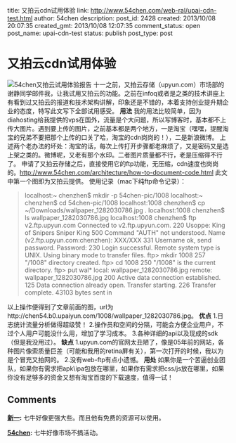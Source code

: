 title: 又拍云cdn试用体验
link: http://www.54chen.com/web-ral/upai-cdn-test.html
author: 54chen
description: 
post_id: 2428
created: 2013/10/08 20:07:35
created_gmt: 2013/10/08 12:07:35
comment_status: open
post_name: upai-cdn-test
status: publish
post_type: post

# 又拍云cdn试用体验

![54chen又拍云试用体验报告](http://chen54.b0.upaiyun.com/1008/wallpaper_1282030786.jpg) 十一之前，又拍云存储（upyun.com）市场部的谢静同学邮件我，让我试用又拍云的功能。之前在infoq或者是之类的技术讲座上有看到过又拍云的报道和技术架构讲解，印象还是不错的，本着支持创业提升期企业的态度，特写此文写下全部试用感受。 **用法** 我的用法比较简单，因为diahosting给我提供的vps在国外，流量是个大问题，所以写博客时，基本都不上传大图片。遇到要上传的图片，之前基本都是两个地方，一是淘宝（嘿嘿，提醒淘宝的兄弟不要把那个上传的口关了哈，淘宝的cdn岗岗的！），二是新浪微博。 上述两个老办法的坏处：淘宝的话，每次上传打开步骤都老麻烦了，又是密码又是选上架之类的。微博呢，又老有那个水印。二者图片质量都不行，老是压缩得不行了。 申请了又拍云存储之后，直接使用它的ftp功能，无压缩，cdn速度也岗岗的。<http://www.54chen.com/architecture/how-to-document-code.html> 此文中第一个图即为又拍云提供。 使用记录（mac下纯ftp命令记录）： 

> localhost:~ chenzhen$ mkdir -p 54chen-pic/1008 localhost:~ chenzhen$ cd 54chen-pic/1008 localhost:1008 chenzhen$ cp ~/Downloads/wallpaper_1282030786.jpg . localhost:1008 chenzhen$ ls wallpaper_1282030786.jpg localhost:1008 chenzhen$ ftp v2.ftp.upyun.com Connected to v2.ftp.upyun.com. 220 Usoppe: King of Snipers Sniper King 500 Command "AUTH" not understood. Name (v2.ftp.upyun.com:chenzhen): XXX/XXX 331 Username ok, send password. Password: 230 Login successful. Remote system type is UNIX. Using binary mode to transfer files. ftp> mkdir 1008 257 "/1008" directory created. ftp> cd 1008 250 "/1008" is the current directory. ftp> put wal* local: wallpaper_1282030786.jpg remote: wallpaper_1282030786.jpg 200 Active data connection established. 125 Data connection already open. Transfer starting. 226 Transfer complete. 43103 bytes sent in 

以上操作便得到了文章前面的图，url为http://chen54.b0.upaiyun.com/1008/wallpaper_1282030786.jpg。 **优点** 1.日志统计流量分析做得超级赞！ 2.操作员和空间的分隔，可能会方便企业用户，不过个人用户可能没什么用，增加了学习成本。 3.各种详细的api以及现成的sdk（但是我没用过）。 **缺点** 1.upyun.com的官网太丑陋了，像是05年前的网站，各种图片像索质量巨差（可能和我用的retina屏有关），第一次打开的时候，我以为是个冒充又拍网的。 2.没有web-ftp有点小遗憾。 **用处** 如果你是一个苦逼创业团队，如果你有需求把apk\ipa包放在哪里，如果你有需求把css/js放在哪里，如果你没有足够多的资金又想有淘宝百度的下载速度，值得一试！

## Comments

**[新一](#15676 "2013-10-11 10:34:16"):** 七牛好像更强大些。而且他有免费的资源可以使用。

**[54chen](#15677 "2013-10-11 13:36:20"):** 七牛好像市场不搞活动。

